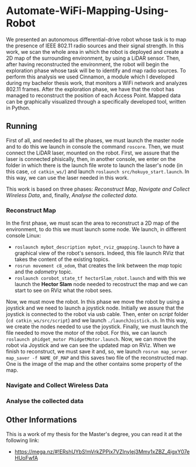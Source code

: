 # Automate-WiFi-Mapping-Using-Robot
We presented an autonomous differential-drive robot whose task is to map the presence of IEEE 802.11 radio sources and their signal strength.
In this work, we scan the whole area in which the robot is deployed and create a 2D map of the surrounding environment, by using a LiDAR sensor. Then, after having reconstructed the environment, the robot will begin the exploration phase whose task will be to identify and map radio sources. To perform this analysis we used Cinnamon, a module which I developed during my bachelor thesis work, that monitors a WiFi network and analyzes 802.11 frames. After the exploration phase, we have that the robot has managed to reconstruct the position of each Access Point. Mapped data can be graphically visualized through a specifically developed tool, written in Python.

## Running
First of all, and needed to all the phases, we must launch the master node and to do this we launch in console the command `roscore`. Then, we must connect the LiDAR laser, mounted on the robot. First, we assure that the laser is connected phisically, then, in another console, we enter on the folder in which there is the launch file wrote to launch the laser's node (in this case, `cd catkin_ws/`) and launch `roslaunch src/hokuyo_start.launch`. In this way, we can use the laser needed in this work.

This work is based on three phases: *Reconstruct Map*, *Navigate and Collect Wireless Data*, and, finally, *Analyse the collected data*.

### Reconstruct Map
In the first phase, we must scan the area to reconstruct a 2D map of the environment, to do this we must launch some node. We launch, in different console Linux:
- `roslaunch mybot_description mybot_rviz_gmapping.launch` to have a graphical view of the robot's sensors. Indeed, this file launch RViz that takes the content of the existing topics.
- `rosrun movement c8_odom`, that creates the link between the *map* topic and the *odometry* topic.
- `roslaunch corobot_state_tf hectorSlam_robot.launch` and with this we launch the **Hector Slam** node needed to recostruct the map and we can start to see on RViz what the robot sees. 

Now, we must move the robot. In this phase we move the robot by using a joystick and we need to launch a joystick node. Initially we assure that the joystick is connected to the robot via usb cable. Then, enter on *script* folder (`cd catkin_ws/src/script`) and we launch `./launchJoistick.sh`. In this way, we create the nodes needed to use the joystick.
Finally, we must launch the file needed to move the motor of the robot. For this, we can launch `roslaunch phidget_motor PhidgetMotor.launch`.
Now, we can move the robot via Joystick and we can see the updated map on RViz.
When we finish to reconstruct, we must save it and, so, we launch `rosrun map_server map_saver -f NAME_OF_MAP` and this saves two file of the reconstructed map. One is the image of the map and the other contains some property of the map.

### Navigate and Collect Wireless Data



### Analyse the collected data


## Other Informations
This is a work of my thesis for the Master's degree, you can read it at the following link:
- https://mega.nz/#!ERshUYbS!mVrkZPPjx7VZInyIej3Mmy1xZBZ_4igxY07eHUoFwfA
